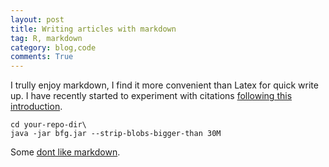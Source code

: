 ```yaml
---
layout: post
title: Writing articles with markdown
tag: R, markdown
category: blog,code
comments: True
---
```


I trully enjoy markdown, I find it more convenient than Latex for quick write up. I have recently started to experiment with citations [following this introduction](http://rmarkdown.rstudio.com/authoring_bibliographies_and_citations.html).

```
cd your-repo-dir\
java -jar bfg.jar --strip-blobs-bigger-than 30M
```

Some [dont like markdown](http://www.adamhyde.net/whats-wrong-with-markdown/).

